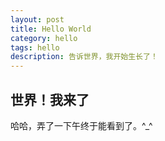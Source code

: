 ```yaml
---
layout: post
title: Hello World
category: hello
tags: hello
description: 告诉世界，我开始生长了！
---
```


## 世界！我来了
哈哈，弄了一下午终于能看到了。^_^
